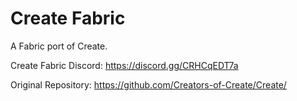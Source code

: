 # Create Fabric

A Fabric port of Create.

Create Fabric Discord: https://discord.gg/CRHCqEDT7a

Original Repository: https://github.com/Creators-of-Create/Create/
